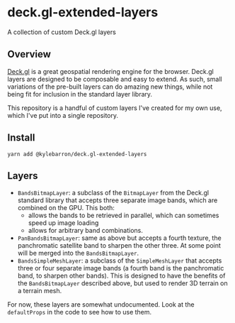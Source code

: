 # deck.gl-extended-layers

A collection of custom Deck.gl layers

## Overview

[Deck.gl](https://deck.gl) is a great geospatial rendering engine for the
browser. Deck.gl layers are designed to be composable and easy to extend. As
such, small variations of the pre-built layers can do amazing new things, while
not being fit for inclusion in the standard layer library.

This repository is a handful of custom layers I've created for my own use, which
I've put into a single repository.

## Install

```
yarn add @kylebarron/deck.gl-extended-layers
```

## Layers

- `BandsBitmapLayer`: a subclass of the `BitmapLayer` from the Deck.gl standard library that accepts three separate image bands, which are combined on the GPU. This both:
  -  allows the bands to be retrieved in parallel, which can sometimes speed up image loading
  -  allows for arbitrary band combinations.
- `PanBandsBitmapLayer`: same as above but accepts a fourth texture, the panchromatic satellite band to sharpen the other three. At some point will be merged into the `BandsBitmapLayer`.
- `BandsSimpleMeshLayer`: a subclass of the `SimpleMeshLayer` that accepts three or four separate image bands (a fourth band is the panchromatic band, to sharpen other bands). This is designed to have the benefits of the `BandsBitmapLayer` described above, but used to render 3D terrain on a terrain mesh.

For now, these layers are somewhat undocumented. Look at the `defaultProps` in the code to see how to use them.
